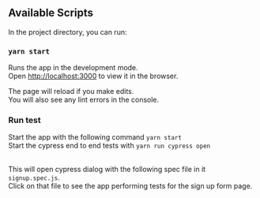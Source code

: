## Available Scripts

In the project directory, you can run:

### `yarn start`

Runs the app in the development mode.<br />
Open [http://localhost:3000](http://localhost:3000) to view it in the browser.

The page will reload if you make edits.<br />
You will also see any lint errors in the console.

### Run test
Start the app with the following command `yarn start`<br />
Start the cypress end to end tests with `yarn run cypress open`<br /><br />

This will open cypress dialog with the following spec file in it `signup.spec.js`.<br />
Click on that file to see the app performing tests for the sign up form page.